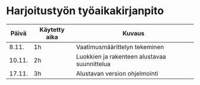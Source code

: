 # Harjoitustyön työaikakirjanpito  
|Päivä |Käytetty aika |Kuvaus |
|------|--------------|-------|
|8.11. |1h            |Vaatimusmäärittelyn tekeminen|
|10.11.|2h            |Luokkien ja rakenteen alustavaa suunnittelua|
|17.11.|3h            |Alustavan version ohjelmointi|
